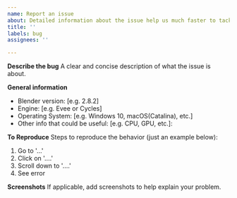 ```yaml
---
name: Report an issue
about: Detailed information about the issue help us much faster to tackle it.
title: ''
labels: bug
assignees: ''

---
```


**Describe the bug**
A clear and concise description of what the issue is about.

**General information**
- Blender version: [e.g. 2.8.2]
- Engine: [e.g. Evee or Cycles]
- Operating System: [e.g. Windows 10, 	macOS(Catalina), etc.]
- Other info that could be useful: [e.g. CPU, GPU, etc.]: 

**To Reproduce**
Steps to reproduce the behavior (just an example below):
1. Go to '...'
2. Click on '....'
3. Scroll down to '....'
4. See error

**Screenshots**
If applicable, add screenshots to help explain your problem.
